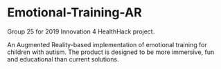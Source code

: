 # Emotional-Training-AR
Group 25 for 2019 Innovation 4 HealthHack project.

An Augmented Reality-based implementation of emotional training for children with autism. The product is designed to be more immersive, fun and educational than current solutions.
